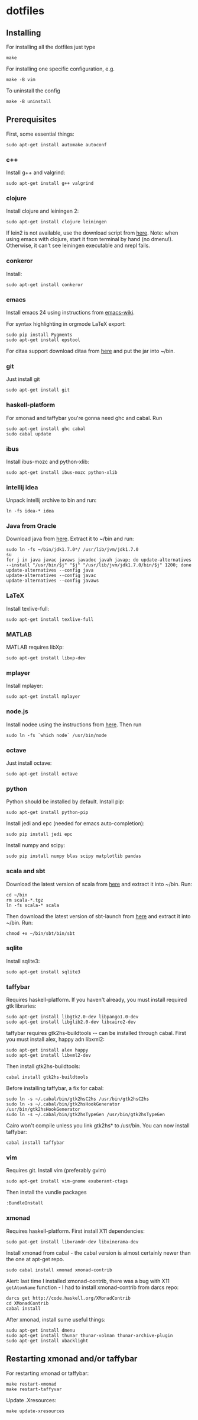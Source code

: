 dotfiles
========

Installing
----------
For installing all the dotfiles just type

    make

For installing one specific configuration, e.g.

    make -B vim

To uninstall the config

    make -B uninstall

Prerequisites
-------------

First, some essential things:

    sudo apt-get install automake autoconf

### c++
Install g++ and valgrind:

    sudo apt-get install g++ valgrind

### clojure
Install clojure and leiningen 2:

    sudo apt-get install clojure leiningen
    
If lein2 is not available, use the download script from [here](http://leiningen.org/).
Note: when using emacs with clojure, start it from terminal by hand (no dmenu!). Otherwise, it can't see leiningen executable and nrepl fails.

### conkeror
Install:

    sudo apt-get install conkeror

### emacs
Install emacs 24 using instructions from [emacs-wiki](http://wikemacs.org/wiki/Installing_Emacs_on_GNU/Linux).

For syntax highlighting in orgmode LaTeX export:

    sudo pip install Pygments
    sudo apt-get install epstool
    
For ditaa support download ditaa from [here](http://ditaa.sourceforge.net/) and put the jar into ~/bin.

### git
Just install git

    sudo apt-get install git

### haskell-platform
For xmonad and taffybar you're gonna need ghc and cabal. Run

    sudo apt-get install ghc cabal
    sudo cabal update

### ibus
Install ibus-mozc and python-xlib:

    sudo apt-get install ibus-mozc python-xlib

### intellij idea
Unpack intellij archive to bin and run:

    ln -fs idea-* idea

### Java from Oracle
Download java from [here](http://www.oracle.com/technetwork/java/javase/downloads). Extract it to ~/bin and run:

    sudo ln -fs ~/bin/jdk1.7.0*/ /usr/lib/jvm/jdk1.7.0
    su
    for j in java javac javaws javadoc javah javap; do update-alternatives --install "/usr/bin/$j" "$j" "/usr/lib/jvm/jdk1.7.0/bin/$j" 1200; done
    update-alternatives --config java
    update-alternatives --config javac
    update-alternatives --config javaws

### LaTeX
Install texlive-full:

    sudo apt-get install texlive-full

### MATLAB
MATLAB requires libXp:

    sudo apt-get install libxp-dev

### mplayer
Install mplayer:

    sudo apt-get install mplayer

### node.js
Install nodee using the instructions from [here](https://github.com/joyent/node/wiki/Installing-Node.js-via-package-manager).
Then run

    sudo ln -fs `which node` /usr/bin/node

### octave
Just install octave:

    sudo apt-get install octave

### python
Python should be installed by default. Install pip:

    sudo apt-get install python-pip

Install jedi and epc (needed for emacs auto-completion):

    sudo pip install jedi epc

Install numpy and scipy:

    sudo pip install numpy blas scipy matplotlib pandas

### scala and sbt
Download the latest version of scala from [here](http://www.scala-lang.org/downloads)
and extract it into ~/bin.
Run:

    cd ~/bin
    rm scala-*.tgz
    ln -fs scala-* scala

Then download the latest version of sbt-launch from [here](http://www.scala-sbt.org/release/docs/Getting-Started/Setup.html) and extract it into ~/bin.
Run:

    chmod +x ~/bin/sbt/bin/sbt

### sqlite
Install sqlite3:

    sudo apt-get install sqlite3

### taffybar
Requires haskell-platform.
If you haven't already, you must install required gtk libraries:

    sudo apt-get install libgtk2.0-dev libpango1.0-dev
    sudo apt-get install libglib2.0-dev libcairo2-dev
    
taffybar requires gtk2hs-buildtools -- can be installed through cabal.
First you must install alex, happy adn libxml2:

    sudo apt-get install alex happy
    sudo apt-get install libxml2-dev

Then install gtk2hs-buildtools:

    cabal install gtk2hs-buildtools

Before installing taffybar, a fix for cabal:

    sudo ln -s ~/.cabal/bin/gtk2hsC2hs /usr/bin/gtk2hsC2hs
    sudo ln -s ~/.cabal/bin/gtk2hsHookGenerator /usr/bin/gtk2hsHookGenerator
    sudo ln -s ~/.cabal/bin/gtk2hsTypeGen /usr/bin/gtk2hsTypeGen

Cairo won't compile unless you link gtk2hs* to /usr/bin.
You can now install taffybar:

    cabal install taffybar

### vim
Requires git.
Install vim (preferably gvim)

    sudo apt-get install vim-gnome exuberant-ctags

Then install the vundle packages

    :BundleInstall

### xmonad
Requires haskell-platform.
First install X11 dependencies:

    sudo pat-get install libxrandr-dev libxinerama-dev

Install xmonad from cabal - the cabal version is almost certainly newer than the one at apt-get repo.

    sudo cabal install xmonad xmonad-contrib
    
Alert: last time I installed xmonad-contrib, there was a bug with X11 `getAtomName` function - I had to install xmonad-contrib from darcs repo:

    darcs get http://code.haskell.org/XMonadContrib
    cd XMonadContrib
    cabal install
    
After xmonad, install sume useful things:

    sudu apt-get install dmenu
    sudo apt-get install thunar thunar-volman thunar-archive-plugin 
    sudo apt-get install xbacklight

Restarting xmonad and/or taffybar
---------------------------------
For restarting xmonad or taffybar:

    make restart-xmonad
    make restart-taffyvar

Update .Xresources:

    make update-xresources
